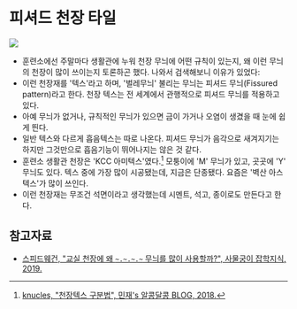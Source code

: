 # 피셔드 천장 타일

![](https://user-images.githubusercontent.com/6410412/66540861-2c11c900-eb68-11e9-8aee-dd7514335eda.png)

* 훈련소에선 주말마다 생활관에 누워 천장 무늬에 어떤 규칙이 있는지, 왜 이런 무늬의 천장이 많이 쓰이는지 토론하곤 했다. 나와서 검색해보니 이유가 있었다:
* 이런 천장재를 '텍스'라고 하며, '벌레무늬' 불리는 무늬는 피셔드 무늬(Fissured pattern)라고 한다. 천장 텍스는 전 세계에서 관행적으로 피셔드 무늬를 적용하고 있다.
* 아예 무늬가 없거나, 규칙적인 무늬가 있으면 금이 가거나 오염이 생겼을 때 눈에 쉽게 띈다.
* 일반 텍스와 다르게 흡음텍스는 따로 나온다. 피셔드 무늬가 음각으로 새겨지기는 하지만 그것만으로 흡음기능이 뛰어나지는 않은 것 같다.
* 훈련소 생활관 천장은 'KCC 아미텍스'였다.[^knucles] 모퉁이에 'M' 무늬가 있고, 곳곳에 'Y' 무늬도 있다. 텍스 중에 가장 많이 시공됐는데, 지금은 단종됐다. 요즘은 '벽산 아스텍스'가 많이 쓰인다.
* 이런 천장재는 무조건 석면이라고 생각했는데 시멘트, 석고, 종이로도 만든다고 한다.

## 참고자료

* [스피드웨건, "교실 천장에 왜 `~.~.~.~` 무늬를 많이 사용할까?", 사물궁이 잡학지식, 2019.](https://post.naver.com/viewer/postView.nhn?volumeNo=25607849&memberNo=23825279)

[^knucles]: [knucles, "천장텍스 구분법", 민재's 알콩달콩 BLOG, 2018.](https://knucles.tistory.com/60)
